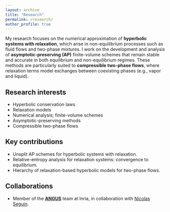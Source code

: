 ```yaml
---
layout: archive
title: "Research"
permalink: /research/
author_profile: true
---
```


My research focuses on the numerical approximation of **hyperbolic systems with relaxation**, which arise in non-equilibrium processes such as fluid flows and two-phase mixtures. I work on the development and analysis of **asymptotic-preserving (AP)** finite-volume schemes that remain stable and accurate in both equilibrium and non-equilibrium regimes. These methods are particularly suited to **compressible two-phase flows**, where relaxation terms model exchanges between coexisting phases (e.g., vapor and liquid).

<!-- Optional equation block (uncomment if you want it visible)
<div style="text-align:center;">
$$
\partial_t \mathbf{W} + \partial_x \mathbf{f}(\mathbf{W}) = \frac{1}{\varepsilon}\,\mathbf{R}(\mathbf{W}),
$$
</div>
where $\mathbf{W}$ is the vector of conserved variables, $\mathbf{f}(\mathbf{W})$ is the flux, and $\mathbf{R}(\mathbf{W})$ is the relaxation source term. The small parameter $\varepsilon>0$ induces multiscale dynamics that challenge robust scheme design.
-->

## Research interests

- Hyperbolic conservation laws  
- Relaxation models  
- Numerical analysis; finite-volume schemes  
- Asymptotic-preserving methods  
- Compressible two-phase flows

## Key contributions

- Unsplit AP schemes for hyperbolic systems with relaxation.  
- Relative-entropy analysis for relaxation systems: convergence to equilibrium. 
- Hierarchy of relaxation-based hyperbolic models for two-phase flows.  

## Collaborations

- Member of the **[ANGUS](https://team.inria.fr/angus/)** team at Inria, in collaboration with [Nicolas Seguin](https://seguin.perso.math.cnrs.fr).
